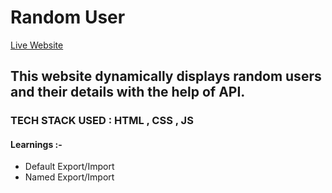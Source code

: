 # Random User

[Live Website](https://randomdadjokess.netlify.app/)

## This website dynamically displays random users and their details with the help of API. 

### TECH STACK USED : HTML , CSS , JS 

#### Learnings :- 
- Default Export/Import
- Named Export/Import 